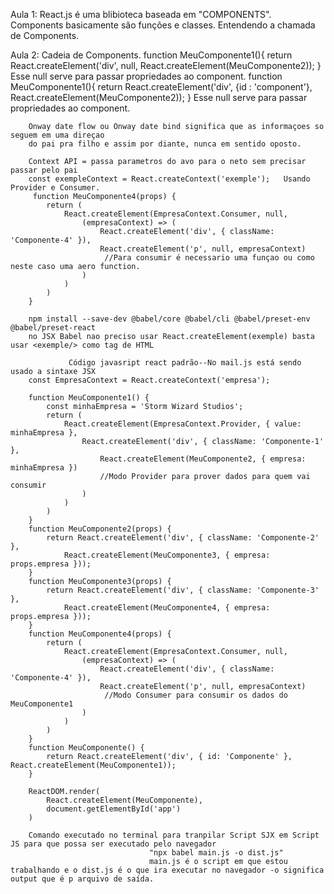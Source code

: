 Aula 1: React.js é uma blibioteca baseada em "COMPONENTS". Components basicamente são funções e classes.
Entendendo a chamada de Components.

Aula 2: Cadeia de Components.
function MeuComponente1(){
            return React.createElement('div', null,  React.createElement(MeuComponente2));
        }                      Esse null serve para passar propriedades ao component.
        function MeuComponente1(){
            return React.createElement('div', {id : 'component'},  React.createElement(MeuComponente2));
        }                      Esse null serve para passar propriedades ao component.

        Onway date flow ou Onway date bind significa que as informaçoes so seguem em uma direçao
        do pai pra filho e assim por diante, nunca em sentido oposto.

        Context API = passa parametros do avo para o neto sem precisar passar pelo pai
        const exempleContext = React.createContext('exemple');   Usando Provider e Consumer.
         function MeuComponente4(props) {
            return (
                React.createElement(EmpresaContext.Consumer, null,
                    (empresaContext) => (
                        React.createElement('div', { className: 'Componente-4' }),
                        React.createElement('p', null, empresaContext)
                         //Para consumir é necessario uma funçao ou como neste caso uma aero function.
                    )
                )
            )
        }

        npm install --save-dev @babel/core @babel/cli @babel/preset-env @babel/preset-react
        no JSX Babel nao preciso usar React.createElement(exemple) basta usar <exemple/> como tag de HTML

                 Código javasript react padrão--No mail.js está sendo usado a sintaxe JSX
        const EmpresaContext = React.createContext('empresa');

        function MeuComponente1() {
            const minhaEmpresa = 'Storm Wizard Studios';
            return (
                React.createElement(EmpresaContext.Provider, { value: minhaEmpresa },
                    React.createElement('div', { className: 'Componente-1' },
                        React.createElement(MeuComponente2, { empresa: minhaEmpresa })
                        //Modo Provider para prover dados para quem vai consumir
                    )
                )
            )
        }
        function MeuComponente2(props) {
            return React.createElement('div', { className: 'Componente-2' },
                React.createElement(MeuComponente3, { empresa: props.empresa }));
        }
        function MeuComponente3(props) {
            return React.createElement('div', { className: 'Componente-3' },
                React.createElement(MeuComponente4, { empresa: props.empresa }));
        }
        function MeuComponente4(props) {
            return (
                React.createElement(EmpresaContext.Consumer, null,
                    (empresaContext) => (
                        React.createElement('div', { className: 'Componente-4' }),
                        React.createElement('p', null, empresaContext)
                         //Modo Consumer para consumir os dados do MeuComponente1
                    )
                )
            )
        }
        function MeuComponente() {
            return React.createElement('div', { id: 'Componente' }, React.createElement(MeuComponente1));
        }

        ReactDOM.render(
            React.createElement(MeuComponente),
            document.getElementById('app')
        )

        Comando executado no terminal para tranpilar Script SJX em Script JS para que possa ser executado pelo navegador
                                   "npx babel main.js -o dist.js"
                                   main.js é o script em que estou trabalhando e o dist.js é o que ira executar no navegador -o significa output que é p arquivo de saída.
    
